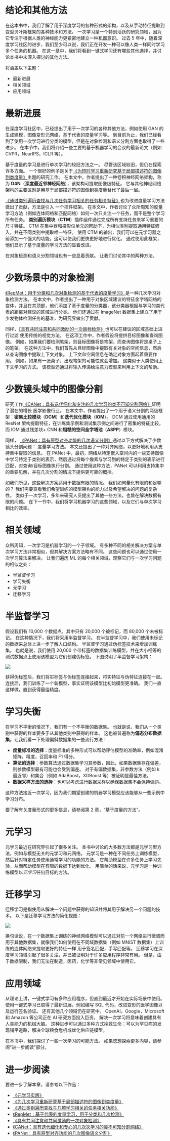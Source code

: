 # 结论和其他方法

在这本书中，我们了解了用于深度学习的各种形式的架构，以及从手动特征提取到变型贝叶斯框架的各种技术和方法。 一次学习是一个特别活跃的研究领域，因为它专注于根据人类的神经能力更紧密地建立一种机器意识。 过去 5 年中，随着深度学习社区的进步，我们至少可以说，我们正在开发一种可以像人类一样同时学习多个任务的机器。 在这一章中，我们将看到一键式学习还有哪些其他选择，并讨论本书中未深入探讨的其他方法。

将涵盖以下主题：

*   最新进展
*   相关领域
*   应用领域

# 最新进展

在深度学习社区中，已经提出了用于一次学习的各种其他方法，例如使用 GAN 的生成建模，图像变形元网络，基于代表的度量学习等。 到目前为止，我们已经看到了使用一次学习进行分类的模型，但是在对象检测和语义分割方面也取得了一些进步。 在本节中，我们将介绍一些主要的基于机器学习的会议的最新论文（例如 CVPR，NeurIPS，ICLR 等）。

基于度量的学习是进行单次学习的较旧方法之一。 尽管该区域较旧，但仍在探索许多方面。 一个很好的例子是关于[《为短时学习重新研究基于局部描述符的图像到类度量》](https://arxiv.org/abs/1903.12290)主题的研究工作。 在本文中，作者提出了一种卷积神经网络架构，称为 **D4N**（**深度最近邻神经网络**），该架构可提取图像级特征。 它与其他神经网络架构的主要区别是用基于局部描述符的图像到类度量替代了最后一层。

[《通过类别遍历查找与几次任务学习相关的任务相关特征》](https://arxiv.org/abs/1905.11116)也为改进度量学习方法做出了贡献，方法是引入 一个插件框架。 在本文中，作者讨论了众所周知的度量学习方法（例如连体网络和匹配网络）如何一次只关注一个任务，而不是整个学习所有任务。 **类别遍历模块**（**CTM**）插件组件通过完成所有支持任务来学习重要的尺寸特征。 CTM 在集中器和投影仪单元的帮助下，为相似类别提取通用特征嵌入，并在不同类别中提取唯一特征。 使用 CTM 的输出，我们可以在元学习器之前添加一个强大的功能，这可以使我们更快更好地进行优化。 通过使用此框架，他们显示了基于度量的学习方法的显着改进。

在对象检测和语义分割领域也有一些显着贡献。 让我们讨论其中的两种方法。

# 少数场景中的对象检测

[《RepMet：用于分类和几次对象检测的基于代表的度量学习》](https://arxiv.org/abs/1806.04728)是一种几次学习对象检测方法。 在本文中，作者提出了一种用于对象区域建议的特征金字塔网络的变体，并且在其顶部，他们添加了基于度量的分类器，该分类器根据与学习的类代表的距离对建议的区域进行分类。 他们还通过在 ImageNet 数据集上建立了用于少发物体检测任务的基准，为研究界做出了贡献。

同样，[《具有共同注意和共同激励的一次目标检测》](https://arxiv.org/abs/1911.12529)也可以在建议的区域基础上进行过滤 使用传统的视觉方法。 在这项工作中，作者假设将提供目标图像和查询图像。 例如，如果我们要检测笔架，则目标图像将是笔架，而查询图像将是桌子上的笔架。 在这种方法中，我们首先从目标图像中提取有关对象的空间信息，然后从查询图像中提取上下文对象。 上下文和空间信息在确定对象方面起着重要作用。 例如，如果有一张桌子，出现笔架的可能性就会增加。 这类似于人类使用上下文学习的方式。 该模型还通过将输入传递给注意力模型来利用上下文的帮助。

# 少数镜头域中的图像分割

研究工作[《CANet：具有迭代细化和专注的几次学习的类不可知分割网络》](https://arxiv.org/abs/1903.02351)证明了潜在的增长 医学影像行业。 在本文中，作者提出了一个用于语义分割的两级框架：**密集比较模块**（**DCM**）和**迭代优化模块**（**IOM**）。 DCM 通过使用通用的 ResNet 架构提取特征，在训练集示例和测试集示例之间进行了密集的特征比较，而 IOM 通过残差块+ CNN 和**粗糙的空间金字塔池**（**ASPP**）模块。

同样， [《PANet：具有原型对齐功能的几次语义分割》](https://arxiv.org/abs/1908.06391)通过以下方式解决了少数镜头分割问题： 度量学习方法。 本文还提出了一种对齐网络，以更好地利用从支持集中提取的信息。 在 PANet 中，最初，网络从特定嵌入空间内的一些支持图像中学习特定于类别的表示，然后通过将每个像素与学习到的特定于类别的表示进行匹配，对查询/目标图像执行分割。 通过使用这种方法，PANet 可以利用支持集中的重要见解，并在几次分割的情况下提供更可靠的概括。

如我们所见，这些解决方案适用于数据有限的情况。 我们如何量化有限的和足够的？ 我们需要查看我们希望训练的模型架构的能力以及希望解决的问题的复杂性。 类似于一次学习，多年来研究人员提出了其他一些方法，也旨在解决数据有限的问题。 在下一节中，我们将学习机器学习的这些领域，以及它们与单次学习相比的效率。

# 相关领域

众所周知，一次学习是机器学习的一个子领域。 有多种不同的相关解决方案与单次学习方法非常相似，但其解决方案方法略有不同。 这些问题也可以通过使用一次学习算法来解决。 让我们遍历 ML 的每个相关领域，观察它们与一次学习问题的相似之处：

*   半监督学习
*   学习失衡
*   元学习
*   迁移学习

# 半监督学习

假设我们有 10,000 个数据点，其中只有 20,000 个被标记，而 80,000 个未被标记。 在这种情况下，我们将采用半监督学习。 在半监督学习中，我们使用未标记的数据来总体上进一步了解人口结构。 半监督学习通过伪标签技术来增加训练集。 也就是说，我们使用 20,000 个带标签的数据集训练模型，并在大小相等的测试数据点上使用该模型为它们创建伪标签。 下图说明了半监督学习架构：

![](img/59858a66-819e-4871-955e-a0c5ffb64345.png)

获得伪标签后，我们将实标签与伪标签连接起来，将实特征与伪特征连接在一起。 连接后，我们训练了一个新模型，事实证明该模型比初始模型更准确。 我们一直这样做，直到获得最佳精度。

# 学习失衡

在学习不平衡的情况下，我们有一个不平衡的数据集。 也就是说，我们从一个类别中获得的样本要多于从其他类别中获得的样本。 这也被普遍称为**偏态分布数据集**。让我们看一下处理偏斜数据集的一些流行方法：

*   **度量标准的选择**：度量标准的多种形式可以帮助评估模型的准确率，例如混淆矩阵，精度，召回率和 F1 得分。
*   **算法的选择**：参数算法通过数据集学习其参数，因此，如果数据集存在偏差，则参数模型最有可能也会受到偏差。 对于有偏数据集，非参数方法（例如 k 最近邻）和集合（例如 AdaBoost，XGBoost 等）被证明是最佳方法。
*   **数据采样方法的选择**：也可以考虑进行数据采样以确保数据集不会保持偏斜。

这种方法接近一次学习，因为我们期望创建的机器学习模型应该能够从一些示例中学习分布。

要了解有关度量形式的更多信息，请参阅第 2 章，“基于度量的方法”。

# 元学习

元学习最近在研究界引起了很多关注。 本书中讨论的大多数方法都是元学习型方法，例如与模型无关的元学习和元网络。 元学习是一种在不同任务上训练模型，然后针对特定任务使用通常学习的功能的方法。 它帮助模型在许多任务上学习先验，从而帮助模型在有限的数据下达到优化。 用简单的话来说，元学习是一种训练模型以*元学习*任何目标的方法。

# 迁移学习

迁移学习是指使用从解决一个问题中获得的知识并将其用于解决另一个问题的技术。 以下是迁移学习方法的简化视图：

![](img/d2619e72-ed14-4933-9ca1-7d658c79f2f2.png)

换句话说，在一个数据集上训练的神经网络模型可以通过对前一个网络进行微调而用于其他数据集，就像我们如何使用在不同域数据集（例如 MNIST 数据集）上训练的连体网络来提取更好的特征一样 用于签名匹配，手写匹配等。 迁移学习在深度学习领域引起了很多关注，并已被证明对于许多应用程序非常有用。 但是，由于数据限制，我们无法在制造，医药，化学等非常见领域中使用它。

# 应用领域

从理论上讲，一键式学习有多种应用程序，但直到最近才开始在实际场景中使用。 使用一键式学习已取得了最新进展，例如编写 SQL 代码，改进变形的医学图像以及运行签名验证。 还有其他几个领域仍在研究中。 OpenAI，Google，Microsoft 和 Amazon 等公司正在 AI 研究方面投入巨资。 解决一次学习将意味着创建具有人类能力的机械大脑。 这种进步可以通过多种方式挽救生命：可以为罕见病的发现铺平道路，解决全球粮食危机或优化供应链模型。

在本书中，我们探讨了一些一次学习的可能方法。 如果您想探索更多内容，请参阅“进一步阅读”部分。

# 进一步阅读

要进一步了解本章，请参考以下作品：

*   [《元学习实践》](https://www.packtpub.com/big-data-and-business-intelligence/hands-meta-learning-python)
*   [《为几次学习重新研究基于局部描述符的图像到类度量》](https://arxiv.org/pdf/1903.12290.pdf)
*   [《通过类别遍历查找与几项学习相关的任务相关功能》](https://arxiv.org/pdf/1905.11116.pdf)
*   [《RepMet：基于代表的度量学习，用于分类和几次检测》](https://arxiv.org/abs/1806.04728)
*   [《具有共同注意和共同激励的一次对象检测》](https://arxiv.org/pdf/1911.12529.pdf)
*   [《CANet：具有迭代细化和专心的几次次学习的类不可知分割网络》](https://arxiv.org/pdf/1903.02351.pdf)
*   [《PANet：具有原型对齐功能的几次图像语义分割》](https://arxiv.org/pdf/1908.06391.pdf)
